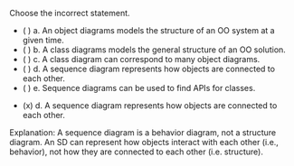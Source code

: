 <panel header=":lock::key: Class Diagrams vs Object Diagrams vs Sequence Diagrams" expanded>

<panel header="%%{{ icon_prereq }} Prerequisites%%" expandable minimized>
  <dynamic-panel src="../../modeling/modelingStructures/objectDiagrams/unit-inElsewhere-asFlat.md" boilerplate header="%%{{ icon_prereq }}%% Modeling: Modeling Structures: Object Diagrams" />
  <dynamic-panel src="../../modeling/modelingStructures/classDiagramsBasic/unit-inElsewhere-asFlat.md" boilerplate header="%%{{ icon_prereq }}%% Modeling: Modeling Structures: Class Diagrams" />
  <dynamic-panel src="../../modeling/modelingBehaviors/sequenceDiagramsBasic/unit-inElsewhere-asFlat.md" boilerplate header="%%{{ icon_prereq }}%% Modeling: Modeling Behaviors: Sequence Diagrams" />
</panel>

<p/>

<question>
Choose the incorrect statement.

- ( ) a. An object diagrams models the structure of an OO system at a given time.
- ( ) b. A class diagrams models the general structure of an OO solution.
- ( ) c. A class diagram can correspond to many object diagrams.
- ( ) d. A sequence diagram represents how objects are connected to each other.
- ( ) e. Sequence diagrams can be used to find APIs for classes.

<div slot="answer">

- (x) d. A sequence diagram represents how objects are connected to each other.

Explanation: A sequence diagram is a behavior diagram, not a structure diagram. An SD can represent how objects interact with each other (i.e., behavior), not how they are connected to each other (i.e. structure).

</div>
</question>
</panel>
